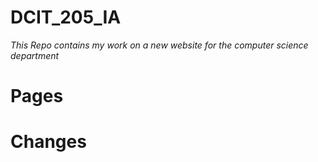 # DCIT_205_IA
_This Repo contains my work on a new website for the computer science department_

# Pages


# Changes
